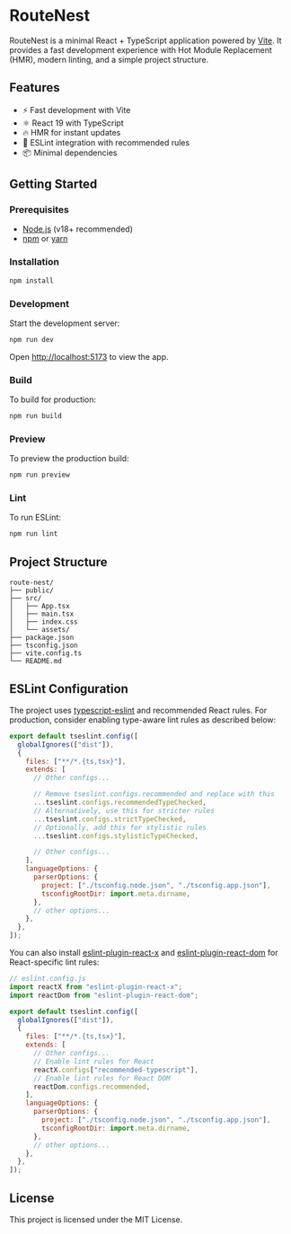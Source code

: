 # RouteNest

RouteNest is a minimal React + TypeScript application powered by [Vite](https://vitejs.dev/). It provides a fast development experience with Hot Module Replacement (HMR), modern linting, and a simple project structure.

## Features

- ⚡️ Fast development with Vite
- ⚛️ React 19 with TypeScript
- 🔥 HMR for instant updates
- 🧹 ESLint integration with recommended rules
- 📦 Minimal dependencies

## Getting Started

### Prerequisites

- [Node.js](https://nodejs.org/) (v18+ recommended)
- [npm](https://www.npmjs.com/) or [yarn](https://yarnpkg.com/)

### Installation

```sh
npm install
```

### Development

Start the development server:

```sh
npm run dev
```

Open [http://localhost:5173](http://localhost:5173) to view the app.

### Build

To build for production:

```sh
npm run build
```

### Preview

To preview the production build:

```sh
npm run preview
```

### Lint

To run ESLint:

```sh
npm run lint
```

## Project Structure

```
route-nest/
├── public/
├── src/
│   ├── App.tsx
│   ├── main.tsx
│   ├── index.css
│   └── assets/
├── package.json
├── tsconfig.json
├── vite.config.ts
└── README.md
```

## ESLint Configuration

The project uses [typescript-eslint](https://typescript-eslint.io/) and recommended React rules. For production, consider enabling type-aware lint rules as described below:

```js
export default tseslint.config([
  globalIgnores(["dist"]),
  {
    files: ["**/*.{ts,tsx}"],
    extends: [
      // Other configs...

      // Remove tseslint.configs.recommended and replace with this
      ...tseslint.configs.recommendedTypeChecked,
      // Alternatively, use this for stricter rules
      ...tseslint.configs.strictTypeChecked,
      // Optionally, add this for stylistic rules
      ...tseslint.configs.stylisticTypeChecked,

      // Other configs...
    ],
    languageOptions: {
      parserOptions: {
        project: ["./tsconfig.node.json", "./tsconfig.app.json"],
        tsconfigRootDir: import.meta.dirname,
      },
      // other options...
    },
  },
]);
```

You can also install [eslint-plugin-react-x](https://github.com/Rel1cx/eslint-react/tree/main/packages/plugins/eslint-plugin-react-x) and [eslint-plugin-react-dom](https://github.com/Rel1cx/eslint-react/tree/main/packages/plugins/eslint-plugin-react-dom) for React-specific lint rules:

```js
// eslint.config.js
import reactX from "eslint-plugin-react-x";
import reactDom from "eslint-plugin-react-dom";

export default tseslint.config([
  globalIgnores(["dist"]),
  {
    files: ["**/*.{ts,tsx}"],
    extends: [
      // Other configs...
      // Enable lint rules for React
      reactX.configs["recommended-typescript"],
      // Enable lint rules for React DOM
      reactDom.configs.recommended,
    ],
    languageOptions: {
      parserOptions: {
        project: ["./tsconfig.node.json", "./tsconfig.app.json"],
        tsconfigRootDir: import.meta.dirname,
      },
      // other options...
    },
  },
]);
```

## License

This project is licensed under the MIT License.
